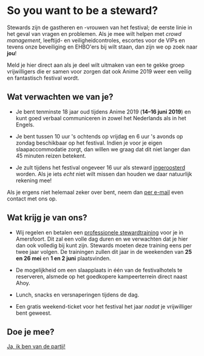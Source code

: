 # So you want to be a steward?

Stewards zijn de gastheren en -vrouwen van het festival; de eerste linie in het geval van vragen en
problemen. Als je mee wilt helpen met _crowd management_, leeftijd- en veiligheidcontroles, escortes
voor de VIPs en tevens onze beveiliging en EHBO'ers bij wilt staan, dan zijn we op zoek naar **jou**!

Meld je hier direct aan als je deel wilt uitmaken van een te gekke groep vrijwilligers die er samen
voor zorgen dat ook Anime 2019 weer een veilig en fantastisch festival wordt.

## Wat verwachten we van je?

  * Je bent tenminste 18 jaar oud tijdens Anime 2019 (**14–16 juni 2019**) en kunt goed verbaal
    communiceren in zowel het Nederlands als in het Engels.

  * Je bent tussen 10 uur 's ochtends op vrijdag en 6 uur 's avonds op zondag beschikbaar op het
    festival. Indien je voor je eigen slaapaccommodatie zorgt, dan willen we graag dat dit niet
    langer dan 45 minuten reizen betekent.

  * Je zult tijdens het festival ongeveer 16 uur als steward [ingeroosterd](rooster.html) worden.
    Als je iets _echt_ niet wilt missen dan houden we daar natuurlijk rekening mee!

Als je ergens niet helemaal zeker over bent, neem dan [per e-mail](mailto:security@animecon.nl) even
contact met ons op.

## Wat krijg je van ons?

  * Wij regelen en betalen een [professionele stewardtraining](training.html) voor je in Amersfoort.
    Dit zal een volle dag duren en we verwachten dat je hier dan ook volledig bij kunt zijn. Stewards
    moeten deze training eens per twee jaar volgen. De trainingen zullen dit jaar in de weekenden
    van **25 en 26 mei** en **1 en 2 juni** plaatsvinden.

  * De mogelijkheid om een slaapplaats in één van de festivalhotels te reserveren, alsmede op het
    goedkopere kampeerterrein direct naast Ahoy.

  * Lunch, snacks en versnaperingen tijdens de dag.

  * Een gratis weekend-ticket voor het festival het jaar _nadat_ je vrijwilliger bent geweest.

## Doe je mee?

[Ja, ik ben van de partij!](registratie.html)

